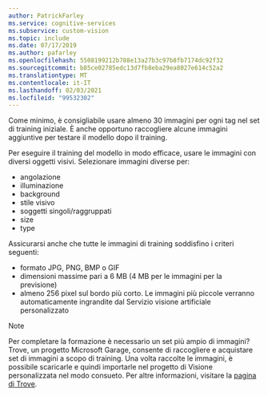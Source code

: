 ```yaml
---
author: PatrickFarley
ms.service: cognitive-services
ms.subservice: custom-vision
ms.topic: include
ms.date: 07/17/2019
ms.author: pafarley
ms.openlocfilehash: 5508199212b788e13a27b3c97b8fb7174dc92f32
ms.sourcegitcommit: b85ce02785edc13d7fb8eba29ea8027e614c52a2
ms.translationtype: MT
ms.contentlocale: it-IT
ms.lasthandoff: 02/03/2021
ms.locfileid: "99532302"
---
```

Come minimo, è consigliabile usare almeno 30 immagini per ogni tag nel set di training iniziale. È anche opportuno raccogliere alcune immagini aggiuntive per testare il modello dopo il training.

Per eseguire il training del modello in modo efficace, usare le immagini con diversi oggetti visivi. Selezionare immagini diverse per:
* angolazione
* illuminazione
* background
* stile visivo
* soggetti singoli/raggruppati
* size
* type

Assicurarsi anche che tutte le immagini di training soddisfino i criteri seguenti:
* formato JPG, PNG, BMP o GIF
* dimensioni massime pari a 6 MB (4 MB per le immagini per la previsione)
* almeno 256 pixel sul bordo più corto. Le immagini più piccole verranno automaticamente ingrandite dal Servizio visione artificiale personalizzato

> [!NOTE]
> Per completare la formazione è necessario un set più ampio di immagini? Trove, un progetto Microsoft Garage, consente di raccogliere e acquistare set di immagini a scopo di training. Una volta raccolte le immagini, è possibile scaricarle e quindi importarle nel progetto di Visione personalizzata nel modo consueto. Per altre informazioni, visitare la [pagina di Trove](https://www.microsoft.com/en-us/ai/trove?activetab=pivot1:primaryr3).